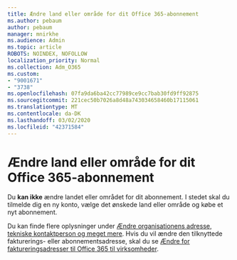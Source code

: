 ```yaml
---
title: Ændre land eller område for dit Office 365-abonnement
ms.author: pebaum
author: pebaum
manager: mnirkhe
ms.audience: Admin
ms.topic: article
ROBOTS: NOINDEX, NOFOLLOW
localization_priority: Normal
ms.collection: Adm_O365
ms.custom:
- "9001671"
- "3738"
ms.openlocfilehash: 07fa9da6ba42cc77989ce9cc7bab30fd9ff92875
ms.sourcegitcommit: 221cec50b7026a8d48a743034658460b17115061
ms.translationtype: MT
ms.contentlocale: da-DK
ms.lasthandoff: 03/02/2020
ms.locfileid: "42371584"
---
```

# <a name="change-the-country-or-region-for-your-office-365-subscription"></a>Ændre land eller område for dit Office 365-abonnement

Du **kan ikke** ændre landet eller området for dit abonnement. I stedet skal du tilmelde dig en ny konto, vælge det ønskede land eller område og købe et nyt abonnement. 

Du kan finde flere oplysninger under [Ændre organisationens adresse, tekniske kontaktperson og meget mere](https://docs.microsoft.com/en-us/microsoft-365/admin/manage/change-address-contact-and-more?view=o365-worldwide). Hvis du vil ændre den tilknyttede fakturerings- eller abonnementsadresse, skal du se [Ændre for faktureringsadresser til Office 365 til virksomheder](https://docs.microsoft.com/en-us/microsoft-365/commerce/billing-and-payments/change-your-billing-addresses?view=o365-worldwide). 
